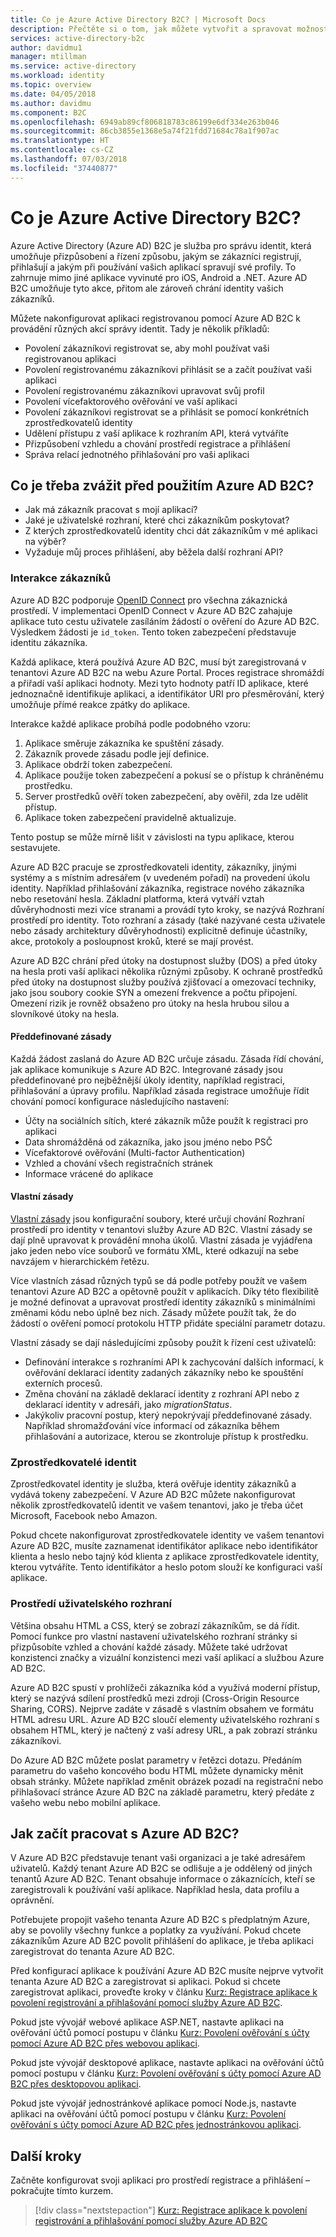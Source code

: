 ```yaml
---
title: Co je Azure Active Directory B2C? | Microsoft Docs
description: Přečtěte si o tom, jak můžete vytvořit a spravovat možnosti přihlašování v aplikaci pomocí Azure Active Directory B2C.
services: active-directory-b2c
author: davidmu1
manager: mtillman
ms.service: active-directory
ms.workload: identity
ms.topic: overview
ms.date: 04/05/2018
ms.author: davidmu
ms.component: B2C
ms.openlocfilehash: 6949ab89cf806818783c86199e6df334e263b046
ms.sourcegitcommit: 86cb3855e1368e5a74f21fdd71684c78a1f907ac
ms.translationtype: HT
ms.contentlocale: cs-CZ
ms.lasthandoff: 07/03/2018
ms.locfileid: "37440877"
---
```

# <a name="what-is-azure-active-directory-b2c"></a>Co je Azure Active Directory B2C?

Azure Active Directory (Azure AD) B2C je služba pro správu identit, která umožňuje přizpůsobení a řízení způsobu, jakým se zákazníci registrují, přihlašují a jakým při používání vašich aplikací spravují své profily. To zahrnuje mimo jiné aplikace vyvinuté pro iOS, Android a .NET. Azure AD B2C umožňuje tyto akce, přitom ale zároveň chrání identity vašich zákazníků.

Můžete nakonfigurovat aplikaci registrovanou pomocí Azure AD B2C k provádění různých akcí správy identit. Tady je několik příkladů:

- Povolení zákazníkovi registrovat se, aby mohl používat vaši registrovanou aplikaci
- Povolení registrovanému zákazníkovi přihlásit se a začít používat vaši aplikaci
- Povolení registrovanému zákazníkovi upravovat svůj profil
- Povolení vícefaktorového ověřování ve vaší aplikaci
- Povolení zákazníkovi registrovat se a přihlásit se pomocí konkrétních zprostředkovatelů identity
- Udělení přístupu z vaší aplikace k rozhraním API, která vytváříte
- Přizpůsobení vzhledu a chování prostředí registrace a přihlášení
- Správa relací jednotného přihlašování pro vaši aplikaci

## <a name="what-do-i-need-to-think-about-before-using-azure-ad-b2c"></a>Co je třeba zvážit před použitím Azure AD B2C?

- Jak má zákazník pracovat s mojí aplikací?
- Jaké je uživatelské rozhraní, které chci zákazníkům poskytovat?
- Z kterých zprostředkovatelů identity chci dát zákazníkům v mé aplikaci na výběr?
- Vyžaduje můj proces přihlášení, aby běžela další rozhraní API?

### <a name="customer-interaction"></a>Interakce zákazníků

Azure AD B2C podporuje [OpenID Connect](https://openid.net/connect/) pro všechna zákaznická prostředí. V implementaci OpenID Connect v Azure AD B2C zahajuje aplikace tuto cestu uživatele zasíláním žádostí o ověření do Azure AD B2C. Výsledkem žádosti je `id_token`. Tento token zabezpečení představuje identitu zákazníka.

Každá aplikace, která používá Azure AD B2C, musí být zaregistrovaná v tenantovi Azure AD B2C na webu Azure Portal. Proces registrace shromáždí a přiřadí vaší aplikaci hodnoty. Mezi tyto hodnoty patří ID aplikace, které jednoznačně identifikuje aplikaci, a identifikátor URI pro přesměrování, který umožňuje přímé reakce zpátky do aplikace.

Interakce každé aplikace probíhá podle podobného vzoru:

1. Aplikace směruje zákazníka ke spuštění zásady.
2. Zákazník provede zásadu podle její definice.
3. Aplikace obdrží token zabezpečení.
4. Aplikace použije token zabezpečení a pokusí se o přístup k chráněnému prostředku.
5. Server prostředků ověří token zabezpečení, aby ověřil, zda lze udělit přístup.
6. Aplikace token zabezpečení pravidelně aktualizuje.

Tento postup se může mírně lišit v závislosti na typu aplikace, kterou sestavujete.

Azure AD B2C pracuje se zprostředkovateli identity, zákazníky, jinými systémy a s místním adresářem (v uvedeném pořadí) na provedení úkolu identity. Například přihlašování zákazníka, registrace nového zákazníka nebo resetování hesla. Základní platforma, která vytváří vztah důvěryhodnosti mezi více stranami a provádí tyto kroky, se nazývá Rozhraní prostředí pro identity. Toto rozhraní a zásady (také nazývané cesta uživatele nebo zásady architektury důvěryhodnosti) explicitně definuje účastníky, akce, protokoly a posloupnost kroků, které se mají provést.

Azure AD B2C chrání před útoky na dostupnost služby (DOS) a před útoky na hesla proti vaší aplikaci několika různými způsoby. K ochraně prostředků před útoky na dostupnost služby používá zjišťovací a omezovací techniky, jako jsou soubory cookie SYN a omezení frekvence a počtu připojení. Omezení rizik je rovněž obsaženo pro útoky na hesla hrubou silou a slovníkové útoky na hesla.

#### <a name="built-in-policies"></a>Předdefinované zásady

Každá žádost zaslaná do Azure AD B2C určuje zásadu. Zásada řídí chování, jak aplikace komunikuje s Azure AD B2C. Integrované zásady jsou předdefinované pro nejběžnější úkoly identity, například registraci, přihlašování a úpravy profilu.  Například zásada registrace umožňuje řídit chování pomocí konfigurace následujícího nastavení:

- Účty na sociálních sítích, které zákazník může použít k registraci pro aplikaci
- Data shromážděná od zákazníka, jako jsou jméno nebo PSČ
- Vícefaktorové ověřování (Multi-factor Authentication)
- Vzhled a chování všech registračních stránek
- Informace vrácené do aplikace

#### <a name="custom-policies"></a>Vlastní zásady 

[Vlastní zásady](active-directory-b2c-overview-custom.md) jsou konfigurační soubory, které určují chování Rozhraní prostředí pro identity v tenantovi služby Azure AD B2C. Vlastní zásady se dají plně upravovat k provádění mnoha úkolů. Vlastní zásada je vyjádřena jako jeden nebo více souborů ve formátu XML, které odkazují na sebe navzájem v hierarchickém řetězu. 

Více vlastních zásad různých typů se dá podle potřeby použít ve vašem tenantovi Azure AD B2C a opětovně použít v aplikacích. Díky této flexibilitě je možné definovat a upravovat prostředí identity zákazníků s minimálními změnami kódu nebo úplně bez nich. Zásady můžete použít tak, že do žádostí o ověření pomocí protokolu HTTP přidáte speciální parametr dotazu.

Vlastní zásady se dají následujícími způsoby použít k řízení cest uživatelů:

- Definování interakce s rozhraními API k zachycování dalších informací, k ověřování deklarací identity zadaných zákazníky nebo ke spouštění externích procesů.
- Změna chování na základě deklarací identity z rozhraní API nebo z deklarací identity v adresáři, jako *migrationStatus*.
- Jakýkoliv pracovní postup, který nepokrývají předdefinované zásady. Například shromažďování více informací od zákazníka během přihlašování a autorizace, kterou se zkontroluje přístup k prostředku.

### <a name="identity-providers"></a>Zprostředkovatelé identit

Zprostředkovatel identity je služba, která ověřuje identity zákazníků a vydává tokeny zabezpečení. V Azure AD B2C můžete nakonfigurovat několik zprostředkovatelů identit ve vašem tenantovi, jako je třeba účet Microsoft, Facebook nebo Amazon. 

Pokud chcete nakonfigurovat zprostředkovatele identity ve vašem tenantovi Azure AD B2C, musíte zaznamenat identifikátor aplikace nebo identifikátor klienta a heslo nebo tajný kód klienta z aplikace zprostředkovatele identity, kterou vytváříte. Tento identifikátor a heslo potom slouží ke konfiguraci vaší aplikace.

### <a name="user-interface-experience"></a>Prostředí uživatelského rozhraní

Většina obsahu HTML a CSS, který se zobrazí zákazníkům, se dá řídit. Pomocí funkce pro vlastní nastavení uživatelského rozhraní stránky si přizpůsobíte vzhled a chování každé zásady. Můžete také udržovat konzistenci značky a vizuální konzistenci mezi vaší aplikací a službou Azure AD B2C.

Azure AD B2C spustí v prohlížeči zákazníka kód a využívá moderní přístup, který se nazývá sdílení prostředků mezi zdroji (Cross-Origin Resource Sharing, CORS). Nejprve zadáte v zásadě s vlastním obsahem ve formátu HTML adresu URL. Azure AD B2C sloučí elementy uživatelského rozhraní s obsahem HTML, který je načtený z vaší adresy URL, a pak zobrazí stránku zákazníkovi.

Do Azure AD B2C můžete poslat parametry v řetězci dotazu. Předáním parametru do vašeho koncového bodu HTML můžete dynamicky měnit obsah stránky. Můžete například změnit obrázek pozadí na registrační nebo přihlašovací stránce Azure AD B2C na základě parametru, který předáte z vašeho webu nebo mobilní aplikace.

## <a name="how-do-i-get-started-with-azure-ad-b2c"></a>Jak začít pracovat s Azure AD B2C?

V Azure AD B2C představuje tenant vaši organizaci a je také adresářem uživatelů. Každý tenant Azure AD B2C se odlišuje a je oddělený od jiných tenantů Azure AD B2C. Tenant obsahuje informace o zákaznících, kteří se zaregistrovali k používání vaší aplikace. Například hesla, data profilu a oprávnění.

Potřebujete propojit vašeho tenanta Azure AD B2C s předplatným Azure, aby se povolily všechny funkce a poplatky za využívání. Pokud chcete zákazníkům Azure AD B2C povolit přihlášení do aplikace, je třeba aplikaci zaregistrovat do tenanta Azure AD B2C.

Před konfigurací aplikace k používání Azure AD B2C musíte nejprve vytvořit tenanta Azure AD B2C a zaregistrovat si aplikaci. Pokud si chcete zaregistrovat aplikaci, proveďte kroky v článku [Kurz: Registrace aplikace k povolení registrování a přihlašování pomocí služby Azure AD B2C](tutorial-register-applications.md).
  
Pokud jste vývojář webové aplikace ASP.NET, nastavte aplikaci na ověřování účtů pomocí postupu v článku [Kurz: Povolení ověřování s účty pomocí Azure AD B2C přes webovou aplikaci](active-directory-b2c-tutorials-web-app.md).

Pokud jste vývojář desktopové aplikace, nastavte aplikaci na ověřování účtů pomocí postupu v článku [Kurz: Povolení ověřování s účty pomocí Azure AD B2C přes desktopovou aplikaci](active-directory-b2c-tutorials-desktop-app.md).

Pokud jste vývojář jednostránkové aplikace pomocí Node.js, nastavte aplikaci na ověřování účtů pomocí postupu v článku [Kurz: Povolení ověřování s účty pomocí Azure AD B2C přes jednostránkovou aplikaci](active-directory-b2c-tutorials-spa.md).

## <a name="next-steps"></a>Další kroky

Začněte konfigurovat svoji aplikaci pro prostředí registrace a přihlášení – pokračujte tímto kurzem.

> [!div class="nextstepaction"]
> [Kurz: Registrace aplikace k povolení registrování a přihlašování pomocí služby Azure AD B2C](tutorial-register-applications.md)
